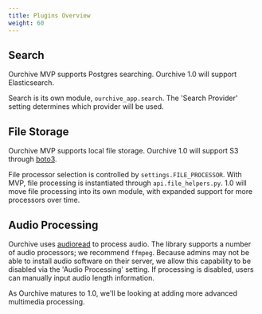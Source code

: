 ```yaml
---
title: Plugins Overview
weight: 60
---
```


## Search

Ourchive MVP supports Postgres searching. Ourchive 1.0 will support Elasticsearch.

Search is its own module, `ourchive_app.search`. The 'Search Provider' setting determines which provider will be used. 

## File Storage

Ourchive MVP supports local file storage. Ourchive 1.0 will support S3 through [boto3](https://github.com/boto/boto3). 

File processor selection is controlled by `settings.FILE_PROCESSOR`. With MVP, file processing is instantiated through `api.file_helpers.py`. 1.0 will move file processing into its own module, with expanded support for more processors over time.

## Audio Processing

Ourchive uses [audioread](https://github.com/beetbox/audioread) to process audio. The library supports a number of audio processors; we recommend `ffmpeg`. Because admins may not be able to install audio software on their server, we allow this capability to be disabled via the 'Audio Processing' setting. If processing is disabled, users can manually input audio length information.

As Ourchive matures to 1.0, we'll be looking at adding more advanced multimedia processing.